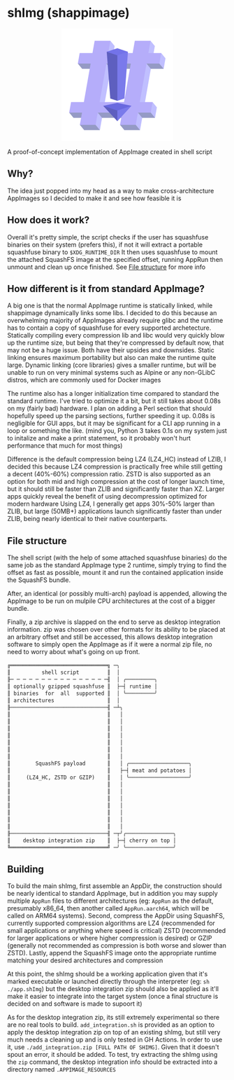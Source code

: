 # shImg (shappimage)

<p align="center"><img src="resources/shImg.svg" width=256 height="256"/></p>

A proof-of-concept implementation of AppImage created in shell script

## Why?
The idea just popped into my head as a way to make cross-architecture AppImages
so I decided to make it and see how feasible it is

## How does it work?
Overall it's pretty simple, the script checks if the user has squashfuse
binaries on their system (prefers this), if not it will extract a portable
squashfuse binary to `$XDG_RUNTIME_DIR` It then uses squashfuse to mount the 
attached SquashFS image at the specified offset, running AppRun then unmount
and clean up once finished. See [File structure](#file-structure) for more info

## How different is it from standard AppImage?
A big one is that the normal AppImage runtime is statically linked, while
shappimage dynamically links some libs. I decided to do this because an
overwhelming majority of AppImages already require glibc and the runtime has to
contain a copy of squashfuse for every supported archetecture. Statically
compiling every compression lib and libc would very quickly blow up the runtime
size, but being that they're compressed by default now, that may not be a huge
issue. Both have their upsides and downsides. Static linking ensures maximum
portability but also can make the runtime quite large. Dynamic linking (core
libraries) gives a smaller runtime, but will be unable to run on very minimal
systems such as Alpine or any non-GLibC distros, which are commonly used for
Docker images

The runtime also has a longer initialization time compared to standard the
standard runtime. I've tried to optimize it a bit, but it still takes about
0.08s on my (fairly bad) hardware. I plan on adding a Perl section that should
hopefully speed up the parsing sections, further speeding it up. 0.08s is
negligible for GUI apps, but it may be significant for a CLI app running in a
loop or something the like. (mind you, Python 3 takes 0.1s on my system just to
initalize and make a print statement, so it probably won't hurt performance
that much for most things)

Difference is the default compression being LZ4 (LZ4_HC) instead of LZIB,
I decided this because LZ4 compression is practically free while still getting
a decent (40%-60%) compression ratio. ZSTD is also supported as an option for
both mid and high compression at the cost of longer launch time, but it should
still be faster than ZLIB and significantly faster than XZ. Larger apps quickly
reveal the benefit of using decompression optimized for modern hardware
Using LZ4, I generally get apps 30%-50% larger than ZLIB, but large (50MB+)
applications launch significantly faster than under ZLIB, being nearly identical
to their native counterparts.

## File structure
The shell script (with the help of some attached squashfuse binaries) do the
same job as the standard AppImage type 2 runtime, simply trying to find the
offset as fast as possible, mount it and run the contained application inside
the SquashFS bundle.

After, an identical (or possibly multi-arch) payload is
appended, allowing the AppImage to be run on mulpile CPU architectures at the
cost of a bigger bundle.

Finally, a zip archive is slapped on the end to serve as desktop integration
information. zip was chosen over other formats for its ability to be placed at
an arbitrary offset and still be accessed, this allows desktop integration
software to simply open the AppImage as if it were a normal zip file, no need
to worry about what's going on up front.

```
╔═══════════════════════════════╗ ─╮
║          shell script         ║  │
╟─ ─ ─ ─ ─ ─ ─ ─ ─ ─ ─ ─ ─ ─ ─ ─╢  │ ╭─────────╮
║ optionally gzipped squashfuse ║  ├─┤ runtime │
║ binaries  for  all  supported ║  │ ╰─────────╯
║ architectures                 ║  │
╟───────────────────────────────╢ ─┴╮
║                               ║   │
║                               ║   │
║                               ║   │
║                               ║   │
║                               ║   │
║                               ║   │
║                               ║   │
║        SquashFS payload       ║   │ ╭───────────────────╮
║                               ║   ├─┤ meat and potatoes │
║     (LZ4_HC, ZSTD or GZIP)    ║   │ ╰───────────────────╯
║                               ║   │
║                               ║   │
║                               ║   │
║                               ║   │
║                               ║   │
║                               ║   │
║                               ║   │
╟───────────────────────────────╢ ─┬╯╭───────────────╮
║    desktop integration zip    ║  ├─┤ cherry on top │
╚═══════════════════════════════╝ ─╯ ╰───────────────╯
```

## Building

To build the main shImg, first assemble an AppDir, the construction should be
nearly identical to standard AppImage, but in addition you may supply multiple
`AppRun` files to different architectures (eg: `AppRun` as the default,
presumably x86_64, then another called `AppRun.aarch64`, which will be called
on ARM64 systems). Second, compress the AppDir using SquashFS, currently
supported compression algorithms are LZ4 (recommended for small applications or
anything where speed is critical) ZSTD (recommended for larger applications or
where higher compression is desired) or GZIP (generally not recommended as
compression is both worse and slower than ZSTD). Lastly, append the SquashFS
image onto the appropriate runtime matching your desired architectures and
compression

At this point, the shImg should be a working application given that it's marked
executable or launched directly through the interpreter (eg: `sh ./app.shImg`)
but the desktop integration zip should also be applied as it'll make it easier
to integrate into the target system (once a final structure is decided on and
software is made to supoort it)

As for the desktop integration zip, its still extremely experimental so there
are no real tools to build. `add_integration.sh` is provided as an option to
apply the desktop integration zip on top of an existing shImg, but still very
much needs a cleaning up and is only tested in GH Actions. In order to use it,
use `./add_integration.zip [FULL PATH OF SHIMG]`. Given that it doesn't spout
an error, it should be added. To test, try extracting the shImg using the `zip`
command, the desktop integration info should be extracted into a directory
named `.APPIMAGE_RESOURCES`
